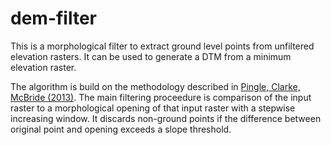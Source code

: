 # dem-filter

This is a morphological filter to extract ground level points from unfiltered
elevation rasters. It can be used to generate a DTM from a minimum elevation raster.

The algorithm is build on the methodology described in [Pingle, Clarke, McBride
(2013)](https://www.researchgate.net/publication/258333806_An_Improved_Simple_Morphological_Filter_for_the_Terrain_Classification_of_Airborne_LIDAR_Data). The main filtering proceedure is comparison of the input raster to a
morphological opening of that input raster with a stepwise increasing window.
It discards non-ground points if the difference between original point and
opening exceeds a slope threshold.
